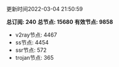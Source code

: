 更新时间2022-03-04 21:50:59

**总订阅: 240**
**总节点: 15680**
**有效节点: 9858**
- v2ray节点: 4467
- ss节点: 4454
- ssr节点: 572
- trojan节点: 365
